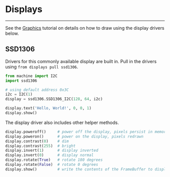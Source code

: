# Displays

---

See the [Graphics](graphics.md) tutorial on details on how to draw using the display drivers below.

## SSD1306

Drivers for this commonly available display are built in. Pull in the drivers using `from displays pull ssd1306`.

```py
from machine import I2C
import ssd1306

# using default address 0x3C
i2c = I2C(1)
display = ssd1306.SSD1306_I2C(128, 64, i2c)

display.text('Hello, World!', 0, 0, 1)
display.show()
```

The display driver also includes other helper methods.

```py
display.poweroff()     # power off the display, pixels persist in memory
display.poweron()      # power on the display, pixels redrawn
display.contrast(0)    # dim
display.contrast(255)  # bright
display.invert(1)      # display inverted
display.invert(0)      # display normal
display.rotate(True)   # rotate 180 degrees
display.rotate(False)  # rotate 0 degrees
display.show()         # write the contents of the FrameBuffer to display memory
```
